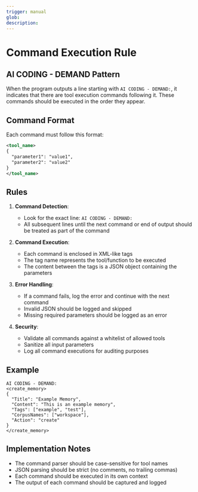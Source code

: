 ```yaml
---
trigger: manual
glob:
description:
---
```


# Command Execution Rule

## AI CODING - DEMAND Pattern

When the program outputs a line starting with `AI CODING - DEMAND:`, it indicates that there are tool execution commands following it. These commands should be executed in the order they appear.

## Command Format

Each command must follow this format:

```xml
<tool_name>
{
  "parameter1": "value1",
  "parameter2": "value2"
}
</tool_name>
```

## Rules

1. **Command Detection**:
   - Look for the exact line: `AI CODING - DEMAND:`
   - All subsequent lines until the next command or end of output should be treated as part of the command

2. **Command Execution**:
   - Each command is enclosed in XML-like tags
   - The tag name represents the tool/function to be executed
   - The content between the tags is a JSON object containing the parameters

3. **Error Handling**:
   - If a command fails, log the error and continue with the next command
   - Invalid JSON should be logged and skipped
   - Missing required parameters should be logged as an error

4. **Security**:
   - Validate all commands against a whitelist of allowed tools
   - Sanitize all input parameters
   - Log all command executions for auditing purposes

## Example

```
AI CODING - DEMAND:
<create_memory>
{
  "Title": "Example Memory",
  "Content": "This is an example memory",
  "Tags": ["example", "test"],
  "CorpusNames": ["workspace"],
  "Action": "create"
}
</create_memory>
```

## Implementation Notes

- The command parser should be case-sensitive for tool names
- JSON parsing should be strict (no comments, no trailing commas)
- Each command should be executed in its own context
- The output of each command should be captured and logged
